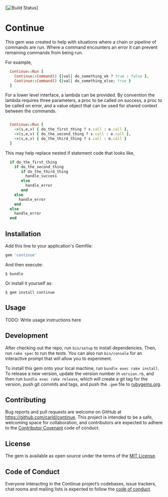 [![Build Status](https://travis-ci.org/carld/continue.svg?branch=master)]

# Continue

This gem was created to help with situations where a chain or pipeline of
commands are run. Where a command encounters an error it can prevent remaining commands from being run.

For example,

```ruby
  Continue::Run [
    Continue::Command() {|val| do_something_ok ? true : false },
    Continue::Command() {|val| do_something_else; true }
  ]
```

For a lower level interface, a lambda can be provided. By convention the lambda
requires three parameters, a proc to be called on success, a proc to be called
on error, and a value object that can be used for shared context between the
commands.

```ruby

  Continue::Run [
    ->(s,e,v) { do_the_first_thing ? s.call : e.call },
    ->(s,e,v) { do_the_second_thing ? s.call : e.call },
    ->(s,e,v) { do_the_third_thing ? s.call : e.call }
  ]

```

This may help replace nested if statement code that looks like,

```ruby
  if do_the_first_thing
    if do_the_second_thing
       if do_the_third_thing
         handle_success
       else
         handle_error
       end
    else
      handle_error
    end
  else
    handle_error
  end
```

## Installation

Add this line to your application's Gemfile:

```ruby
gem 'continue'
```

And then execute:

    $ bundle

Or install it yourself as:

    $ gem install continue

## Usage

TODO: Write usage instructions here

## Development

After checking out the repo, run `bin/setup` to install dependencies. Then, run `rake spec` to run the tests. You can also run `bin/console` for an interactive prompt that will allow you to experiment.

To install this gem onto your local machine, run `bundle exec rake install`. To release a new version, update the version number in `version.rb`, and then run `bundle exec rake release`, which will create a git tag for the version, push git commits and tags, and push the `.gem` file to [rubygems.org](https://rubygems.org).

## Contributing

Bug reports and pull requests are welcome on GitHub at https://github.com/carld/continue. This project is intended to be a safe, welcoming space for collaboration, and contributors are expected to adhere to the [Contributor Covenant](http://contributor-covenant.org) code of conduct.

## License

The gem is available as open source under the terms of the [MIT License](http://opensource.org/licenses/MIT).

## Code of Conduct

Everyone interacting in the Continue project’s codebases, issue trackers, chat rooms and mailing lists is expected to follow the [code of conduct](https://github.com/carld/continue/blob/master/CODE_OF_CONDUCT.md).
